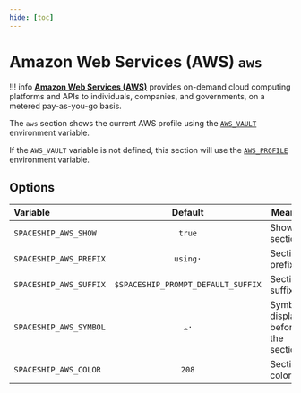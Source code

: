 ```yaml
---
hide: [toc]
---
```


# Amazon Web Services (AWS) `aws`

!!! info
    [**Amazon Web Services (AWS)**](https://aws.amazon.com) provides on-demand cloud computing platforms and APIs to individuals, companies, and governments, on a metered pay-as-you-go basis.

The `aws` section shows the current AWS profile using the [`AWS_VAULT`](https://github.com/99designs/aws-vault) environment variable.

If the `AWS_VAULT` variable is not defined, this section will use the [`AWS_PROFILE`](http://docs.aws.amazon.com/cli/latest/userguide/cli-multiple-profiles.html) environment variable.

## Options

| Variable               |              Default               | Meaning                             |
| :--------------------- | :--------------------------------: | ----------------------------------- |
| `SPACESHIP_AWS_SHOW`   |               `true`               | Show section                        |
| `SPACESHIP_AWS_PREFIX` |              `using·`              | Section's prefix                    |
| `SPACESHIP_AWS_SUFFIX` | `$SPACESHIP_PROMPT_DEFAULT_SUFFIX` | Section's suffix                    |
| `SPACESHIP_AWS_SYMBOL` |               `☁️·`                | Symbol displayed before the section |
| `SPACESHIP_AWS_COLOR`  |               `208`                | Section's color                     |
